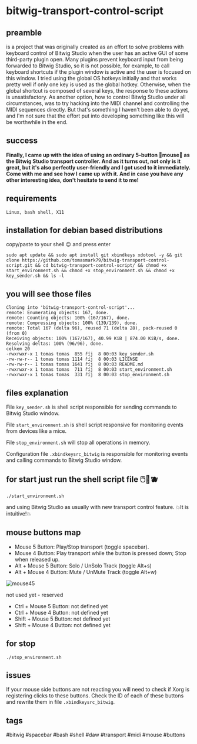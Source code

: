 # bitwig-transport-control-script
## preamble
is a project that was originally created as an effort to solve problems with keyboard control of Bitwig Studio when the user has an active GUI of some third-party plugin open. Many plugins prevent keyboard input from being forwarded to Bitwig Studio, so it is not possible, for example, to call keyboard shortcuts if the plugin window is active and the user is focused on this window.
I tried using the global OS hotkeys initially and that works pretty well if only one key is used as the global hotkey. Otherwise, when the global shortcut is composed of several keys, the response to these actions is unsatisfactory.
As another option, how to control Bitwig Studio under all circumstances, was to try hacking into the MIDI channel and controlling the MIDI sequences directly. But that's something I haven't been able to do yet, and I'm not sure that the effort put into developing something like this will be worthwhile in the end.

## success
**Finally, I came up with the idea of ​​using an ordinary 5-button 🐁mouse🐁 as the Bitwig Studio transport controller. And as it turns out, not only is it great, but it's also perfectly user-friendly and I got used to it immediately. Come with me and see how I came up with it. And in case you have any other interesting idea, don't hesitate to send it to me!**

## requirements

`Linux, bash shell, X11`

## installation for debian based distributions

copy/paste to your shell 😉 and press enter

```
sudo apt update && sudo apt install git xbindkeys xdotool -y && git clone https://github.com/tomasmark79/bitwig-transport-control-script.git && cd bitwig-transport-control-script/ && chmod +x start_environment.sh && chmod +x stop_environment.sh && chmod +x key_sender.sh && ls -l
```

## you will see those files

```
Cloning into 'bitwig-transport-control-script'...
remote: Enumerating objects: 167, done.
remote: Counting objects: 100% (167/167), done.
remote: Compressing objects: 100% (139/139), done.
remote: Total 167 (delta 96), reused 71 (delta 28), pack-reused 0 (from 0)
Receiving objects: 100% (167/167), 40.99 KiB | 874.00 KiB/s, done.
Resolving deltas: 100% (96/96), done.
celkem 20
-rwxrwxr-x 1 tomas tomas  855 říj  8 00:03 key_sender.sh
-rw-rw-r-- 1 tomas tomas 1114 říj  8 00:03 LICENSE
-rw-rw-r-- 1 tomas tomas 1641 říj  8 00:03 README.md
-rwxrwxr-x 1 tomas tomas  711 říj  8 00:03 start_environment.sh
-rwxrwxr-x 1 tomas tomas  331 říj  8 00:03 stop_environment.sh
```

## files explanation

File `key_sender.sh` is shell script responsible for sending commands to Bitwig Studio window.

File `start_environment.sh` is shell script responsive for monitoring events from devices like a mice.

File `stop_environment.sh` will stop all operations in memory.

Configuration file `.xbindkeysrc_bitwig` is responsible for monitoring events and calling commands to Bitwig Studio window.

## for start just run the shell script file 🖱️🍒🫐

`./start_environment.sh`

and using Bitwig Studio as usually with new transport control feature. 💥It is intuitive!💥

## mouse buttons map
 - Mouse 5 Button: Play/Stop transport (toggle spacebar).
 - Mouse 4 Button: Play transport while the button is pressed down; Stop when released up.
 - Alt + Mouse 5 Button: Solo / UnSolo Track (toggle Alt+s)
 - Alt + Mouse 4 Button: Mute / UnMute Track (toggle Alt+w)

![mouse45](https://github.com/user-attachments/assets/e479c395-9618-445c-a57c-92f1fafd8cdb)

not used yet - reserved 
 - Ctrl + Mouse 5 Button: not defined yet
 - Ctrl + Mouse 4 Button: not defined yet
 - Shift + Mouse 5 Button: not defined yet
 - Shift + Mouse 4 Button: not defined yet

## for stop

```
./stop_environment.sh
```

## issues

 If your mouse side buttons are not reacting you will need to check if Xorg is registering clicks to these buttons. Check the ID of each of these buttons and rewrite them in file `.xbindkeysrc_bitwig`.

## tags

#bitwig #spacebar #bash #shell #daw #transport #midi #mouse #buttons





